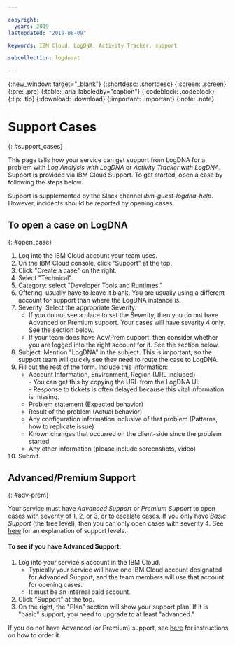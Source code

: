 ```yaml
---

copyright:
  years: 2019
lastupdated: "2019-08-09"

keywords: IBM Cloud, LogDNA, Activity Tracker, support

subcollection: logdnaat

---
```


{:new_window: target="_blank"}
{:shortdesc: .shortdesc}
{:screen: .screen}
{:pre: .pre}
{:table: .aria-labeledby="caption"}
{:codeblock: .codeblock}
{:tip: .tip}
{:download: .download}
{:important: .important}
{:note: .note}

# Support Cases
{: #support_cases}

This page tells how your service can get support from LogDNA for a problem with *Log Analysis with LogDNA* or *Activity Tracker with LogDNA*. Support is provided via IBM Cloud Support. To get started, open a case by following the steps below. 

Support is supplemented by the Slack channel *ibm-guest-logdna-help*. However, incidents should be reported by opening cases.

## To open a case on LogDNA
{: #open_case}

1. Log into the IBM Cloud account your team uses.
1. On the IBM Cloud console, click "Support" at the top.
1. Click "Create a case" on the right.
1. Select "Technical".
1. Category: select "Developer Tools and Runtimes."
1. Offering: usually have to leave it blank. You are usually using a different account for support than where the LogDNA instance is.
1. Severity: Select the appropriate Severity. 
    - If you do not see a place to set the Severity, then you do not have Advanced or Premium support. Your cases will have severity 4 only. See the section below.
    - If your team does have Adv/Prem support, then consider whether you are logged into the right account for it. See the section below.
1. Subject: Mention "LogDNA" in the subject. This is important, so the support team will quickly see they need to route the case to LogDNA.
1. Fill out the rest of the form. Include this information:
    - Account Information, Environment, Region (URL included)<br>- You can get this by copying the URL from the LogDNA UI.<br>- Response to tickets is often delayed because this vital information is missing.
    - Problem statement (Expected behavior)
    - Result of the problem (Actual behavior)
    - Any configuration information inclusive of that problem (Patterns, how to replicate issue)
    - Known changes that occurred on the client-side since the problem started
    - Any other information (please include screenshots, video)
1. Submit.

## Advanced/Premium Support
{: #adv-prem}

Your service must have *Advanced Support* or *Premium Support* to open cases with severity of 1, 2, or 3, or to escalate cases. If you only have *Basic Support* (the free level), then you can only open cases with severity 4. See [here](https://cloud.ibm.com/docs/get-support?topic=get-support-support-plans) for an explanation of support levels. 

#### To see if you have Advanced Support:

1. Log into your service's account in the IBM Cloud. 
	- Typically your service will have one IBM Cloud account designated for Advanced Support, and the team members will use that account for opening cases.
	- It must be an internal paid account.
2. Click "Support" at the top.
3. On the right, the "Plan" section will show your support plan. If it is "basic" support, you need to upgrade to at least "advanced."


If you do not have Advanced (or Premium) support, see [here](https://ibm.ent.box.com/v/cldsup-internal) for instructions on how to order it.

